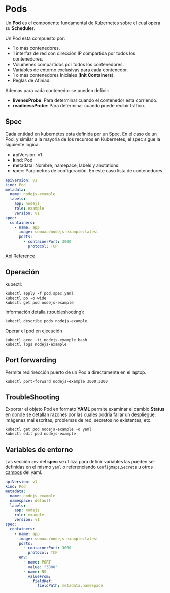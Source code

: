 # Pods

Un **Pod** es el componente fundamental de Kubernetes sobre el cual opera su **Scheduler**.

Un Pod esta compuesto por:

  * 1 o más contenedores.
  * 1 interfaz de red con dirección IP compartida por todos los contenedores.
  * Volumenes compartidos por todos los contenedores.
  * Variables de entorno exclusivas para cada contenedor.
  * 1 o más contenedores Iniciales (**Init Containers**).
  * Reglas de Afiniad.

Ademas para cada contenedor se pueden definir:
* **livenesProbe**: Para determinar cuando el contenedor esta corriendo.
* **readinessProbe**: Para determinar cuando puede recibir tráfico.

## Spec

Cada entidad en kubernetes esta definida por un [Spec]( https://kubernetes.io/docs/user-guide/pods/multi-container/).
En el caso de un Pod, y similar a la mayoria de los recursos en Kubernetes, el spec sigue la siguiente logica:

* **a**piVersion: v1
* **k**ind: Pod
* **m**etadata: Nombre, namepace, labels y anotations.
* **s**pec: Parametros de configuración. En este caso lista de contenedores.

```yaml
apiVersion: v1
kind: Pod
metadata:
  name: nodejs-example
  labels:
    app: nodejs
    role: example
    version: v1
spec:
  containers:
    - name: app
      image: semoac/nodejs-example:latest
      ports:
        - containerPort: 3000
          protocol: TCP
```

[Api Reference](https://kubernetes.io/docs/reference/generated/kubernetes-api/v1.10/#pod-v1-core)

## Operación

kubectl:
```
kubectl apply -f pod.spec.yaml
kubectl po -o wide
kubectl get pod nodejs-example
```

Información detalla (troubleshooting):
```
kubectl describe pods nodejs-example
```

Operar el pod en ejecución

```
kubectl exec -ti nodejs-example bash
kubectl logs nodejs-example
```

## Port forwarding

Permite redirirección puerto de un Pod a directamente en el laptop.
```
kubectl port-forward nodejs-example 3000:3000
````

## TroubleShooting

Exportar el objeto Pod en formato **YAML** permite examinar el cambio **Status** en donde se detallan razones por las cuales podría fallar un despliegue: imágenes mal escritas, problemas de red, secretos no existentes, etc.

```
kubectl get pod nodejs-example -o yaml
kubectl edit pod nodejs-example
```

## Variables de entorno

Las sección `env` del **spec** se utiliza para definir variables las pueden ser definidas
en el mismo `yaml` o referenciando `ConfigMaps`,`Secrets` u otros
[campos](https://kubernetes.io/docs/tasks/inject-data-application/environment-variable-expose-pod-information/) del yaml.

```yaml
apiVersion: v1
kind: Pod
metadata:
  name: nodejs-example
  namespace: default
  labels:
    app: nodejs
    role: example
    version: v1
spec:
  containers:
    - name: app
      image: semoac/nodejs-example:latest
      ports:
        - containerPort: 3000
          protocol: TCP
      env:
        - name: PORT
          value: "3000"
        - name: NS
          valueFrom:
            fieldRef:
              fieldPath: metadata.namespace
```